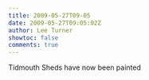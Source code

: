 ```yaml
---
title: 2009-05-27T09-05
date: 2009-05-27T09:05:02Z
author: Lee Turner
showtoc: false
comments: true
---
```


Tidmouth Sheds have now been painted

